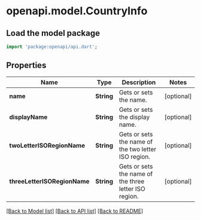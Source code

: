 # openapi.model.CountryInfo

## Load the model package
```dart
import 'package:openapi/api.dart';
```

## Properties
Name | Type | Description | Notes
------------ | ------------- | ------------- | -------------
**name** | **String** | Gets or sets the name. | [optional] 
**displayName** | **String** | Gets or sets the display name. | [optional] 
**twoLetterISORegionName** | **String** | Gets or sets the name of the two letter ISO region. | [optional] 
**threeLetterISORegionName** | **String** | Gets or sets the name of the three letter ISO region. | [optional] 

[[Back to Model list]](../README.md#documentation-for-models) [[Back to API list]](../README.md#documentation-for-api-endpoints) [[Back to README]](../README.md)


